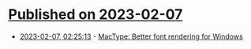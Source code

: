 # [Published on 2023-02-07](index.md)

* [2023-02-07, 02:25:13](https://news.ycombinator.com/item?id=34687794) - [MacType: Better font rendering for Windows](https://github.com/snowie2000/mactype)
